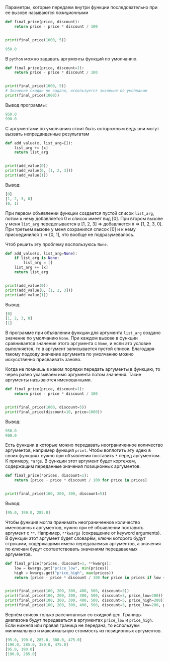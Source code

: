 Параметры, которые передаем внутри функции последовательно при ее вызове называются _позиционными_ 
```python
def final_price(price, discount):
    return price - price * discount / 100


print(final_price(1000, 5))
```

```python
950.0
```

В `python` можно задавать аргументы функций по умолчанию.
```python
def final_price(price, discount=1):
    return price - price * discount / 100


print(final_price(1000, 5))
# Значение скидки не задано, используется значение по умолчанию
print(final_price(1000))
```
Вывод программы:
```python
950.0
990.0
```
С аргументами по умолчанию стоит быть осторожным ведь они могут вызвать непредвиденные результатам
```python
def add_value(x, list_arg=[]):
    list_arg += [x]
    return list_arg


print(add_value(0))
print(add_value(0, [1, 2, 3]))
print(add_value(1))
```
Вывод: 
```python
[0]
[1, 2, 3, 0]
[0, 1]
```
При первом объявлении функции создается пустой список `list_arg`, потом к нему добавляется 0 и список имеет вид [0]. При втором вызове у меня `list_arg` переделывается в [1,  2, 3] => добавляется `0` => [1, 2, 3, 0]. При третьем вызове у меня сохранился список [0] и к нему присоединился `1` => [0, 1], что вообще не подразумевалось.

Чтоб решить эту проблему воспользуюсь `None`.
```python
def add_value(x, list_arg=None):
    if list_arg is None:
        list_arg = []
    list_arg += [x]
    return list_arg


print(add_value(0))
print(add_value(0, [1, 2, 3]))
print(add_value(1))
```
Вывод:
```python
[0]
[1, 2, 3, 0]
[1]
```
В программе при объявлении функции для аргумента `list_arg` создано значение по умолчанию `None`. При каждом вызове в функции сравнивается значение этого аргумента с `None`, и если это условие выполняется, то в аргумент записывается пустой список. Благодаря такому подходу значение аргумента по умолчанию можно искусственно присваивать заново.

Когда не помнишь в каком порядки передать аргументы в функцию, то через равно указываем имя аргумента потом значения. Такие аргументы называются именованными. 
```python
def final_price(price, discount=1):
    return price - price * discount / 100


print(final_price(1000, discount=5))
print(final_price(discount=10, price=1000))
```
Вывод: 
```python
950.0
900.0
```

Есть функции в которые можно передавать неограниченное количество аргументов, например функция `print`. Чтобы воплотить эту идею в своих функциях нужно при объявлении поставить `*` перед аргументом. К примеру, `*args`. В функции этот аргумент будет кортежем, содержащим переданные значения позиционных аргументов.
```python
def final_price(*prices, discount=1):
    return [price - price * discount / 100 for price in prices]


print(final_price(100, 200, 300, discount=5))
```
Вывод: 

```python
[95.0, 190.0, 285.0]
```

Чтобы функция могла принимать неограниченное количество именованных аргументов, нужно при её объявлении поставить аргумент с `**`. Например, `**kwargs` (сокращение от keyword arguments). В функции этот аргумент будет словарём, ключи которого будут строками, содержащими имена передаваемых аргументов, а значения по ключам будут соответствовать значениям передаваемых аргументов.
```python
def final_price(*prices, discount=1, **kwargs):
    low = kwargs.get("price_low", min(prices))
    high = kwargs.get("price_high", max(prices))
    return [price - price * discount / 100 for price in prices if low <= price <= high]


print(final_price(100, 200, 300, 400, 500, discount=5))
print(final_price(100, 200, 300, 400, 500, discount=5, price_low=200))
print(final_price(100, 200, 300, 400, 500, discount=5, price_high=200))
print(final_price(100, 200, 300, 400, 500, discount=5, price_low=200, price_high=350))
```
Вернём список только рассчитанных со скидкой цен. Границы диапазона будут передаваться в аргументах `price_low` и `price_high`. Если нижняя или правая граница не передана, то используем минимальную и максимальную стоимость из позиционных аргументов.
```python
[95.0, 190.0, 285.0, 380.0, 475.0]
[190.0, 285.0, 380.0, 475.0]
[95.0, 190.0]
[190.0, 285.0]
```
